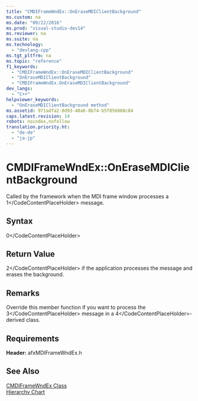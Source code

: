 ```yaml
---
title: "CMDIFrameWndEx::OnEraseMDIClientBackground"
ms.custom: na
ms.date: "09/22/2016"
ms.prod: "visual-studio-dev14"
ms.reviewer: na
ms.suite: na
ms.technology: 
  - "devlang-cpp"
ms.tgt_pltfrm: na
ms.topic: "reference"
f1_keywords: 
  - "CMDIFrameWndEx::OnEraseMDIClientBackground"
  - "OnEraseMDIClientBackground"
  - "CMDIFrameWndEx.OnEraseMDIClientBackground"
dev_langs: 
  - "C++"
helpviewer_keywords: 
  - "OnEraseMDIClientBackground method"
ms.assetid: 971adfa2-0d93-40a6-8b74-b5f856088c84
caps.latest.revision: 14
robots: noindex,nofollow
translation.priority.ht: 
  - "de-de"
  - "ja-jp"
---
```

# CMDIFrameWndEx::OnEraseMDIClientBackground
Called by the framework when the MDI frame window processes a <CodeContentPlaceHolder>1\</CodeContentPlaceHolder> message.  
  
## Syntax  
  
<CodeContentPlaceHolder>0\</CodeContentPlaceHolder>  
## Return Value  
 <CodeContentPlaceHolder>2\</CodeContentPlaceHolder> if the application processes the message and erases the background.  
  
## Remarks  
 Override this member function if you want to process the <CodeContentPlaceHolder>3\</CodeContentPlaceHolder> message in a <CodeContentPlaceHolder>4\</CodeContentPlaceHolder>-derived class.  
  
## Requirements  
 **Header:** afxMDIFrameWndEx.h  
  
## See Also  
 [CMDIFrameWndEx Class](../vs140/cmdiframewndex-class.md)   
 [Hierarchy Chart](../vs140/hierarchy-chart.md)
